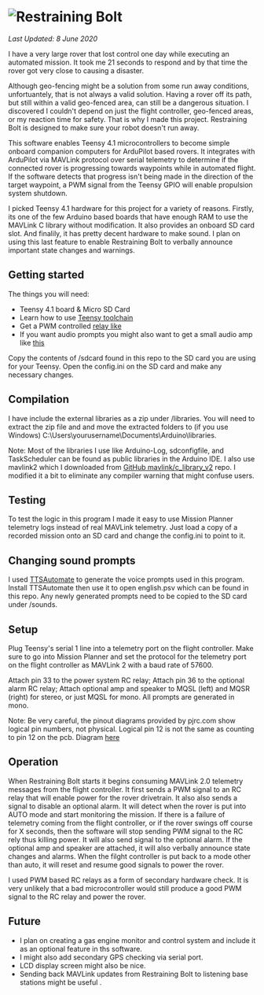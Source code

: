 ![Restraining Bolt](https://github.com/bitdog-io/restraining_bolt/raw/pre-release/images/restraining_bolt.png)
==================

*Last Updated: 8 June 2020*

I have a very large rover that lost control one day while executing an automated mission. 
It took me 21 seconds to respond and by that time the rover got very close to causing a disaster. 

Although geo-fencing might be a solution from some run away conditions, 
unfortuantely, that is not always a valid solution. Having a rover off its path, 
but still within a valid geo-fenced area, can still be a dangerous situation. I discovered
I couldn't depend on just the flight controller, geo-fenced areas, or my reaction time for safety. That is why I made this project. Restraining Bolt is designed to make sure your robot doesn't run away.

This software enables Teensy 4.1 microcontrollers to become simple onboard companion computers 
for ArduPilot based rovers. It integrates with ArduPilot via MAVLink protocol over 
serial telemetry to determine if the connected rover is progressing towards waypoints 
while in automated flight. If the software detects that progress isn't being made in 
the direction of the target waypoint, a PWM signal from the Teensy GPIO will enable propulsion system shutdown.

I picked Teensy 4.1 hardware for this project for a variety of reasons. Firstly, its one of the few Arduino
based boards that have enough RAM to use the MAVLink C library without modification. It also provides an
onboard SD card slot. And finalily, it has pretty decent hardware to make sound. I plan on using this last
feature to enable Restraining Bolt to verbally announce important state changes and warnings.

## Getting started
The things you will need:

- Teensy 4.1 board & Micro SD Card
- Learn how to use [Teensy toolchain](https://www.pjrc.com/teensy/tutorial.html)
- Get a PWM controlled [relay like](https://www.amazon.com/dp/B01M3WQZLF/ref=cm_sw_em_r_mt_dp_U_Ni51EbRXS7CVA)
- If you want audio prompts you might also want to get a small audio amp like [this](https://www.sparkfun.com/products/11044)

Copy the contents of /sdcard found in this repo to the SD card you are using for your Teensy. Open the config.ini on the SD card
and make any necessary changes.

## Compilation
I have include the external libraries as a zip under /libraries. You will need to extract the zip file and 
and move the extracted folders to (if you use Windows)  C:\Users\yourusername\Documents\Arduino\libraries.

Note: Most of the libraries I use like Arduino-Log, sdconfigfile, and TaskScheduler can be found as public
libraries in the Arduino IDE. I also use mavlink2 which I downloaded from
[GitHub mavlink/c_library_v2](https://github.com/mavlink/c_library_v2) repo. I modified it a bit to eliminate any
compiler warning that might confuse users.

## Testing
To test the logic in this program I made it easy to use Mission Planner telemetry logs instead of real MAVLink telemetry.
Just load a copy of a recorded mission onto an SD card and change the config.ini to point to it.

## Changing sound prompts
I used [TTSAutomate](https://ttsautomate.com/) to generate the voice prompts used in this program. Install TTSAutomate 
then use it to open english.psv which can be found in this repo. Any newly generated prompts need to be copied to the 
SD card under /sounds.

## Setup
Plug Teensy's serial 1 line into a telemetry port on the flight controller. Make sure to go into Mission Planner and set 
the protocol for the telemetry port on the flight controller as MAVLink 2 with a baud rate of 57600. 

Attach pin 33 to the power system RC relay;
Attach pin 36 to the optional alarm RC relay;
Attach optional amp and speaker to MQSL (left) and MQSR (right) for stereo, or just MQSL for mono. All prompts are generated in mono.

Note: Be very careful, the pinout diagrams provided by pjrc.com show logical pin numbers, not physical. Logical pin 12 is not the 
same as counting to pin 12 on the pcb. Diagram [here](https://www.pjrc.com/wp-content/uploads/2020/05/teensy41_card.png)

## Operation
When Restraining Bolt starts it begins consuming MAVLink 2.0 telemetry messages from the flight controller. It first sends
a PWM signal to an RC relay that will enable power for the rover drivetrain. It also also sends a signal to disable an optional 
alarm. It will detect when the rover is put into AUTO mode and start monitoring the mission. If there is a failure of telemetry
coming from the flight controller, or if the rover swings off course for X seconds, then the software will stop sending PWM signal
to the RC rely thus killing power. It will also send signal to the optional alarm. If the optional amp and speaker are attached,
it will also verbally announce state changes and alarms. When the filght controller is put back to a mode other than auto, it will 
reset and resume good signals to power the rover.

I used PWM based RC relays as a form of secondary hardware check. It is very unlikely that a bad microcontroller would still produce a good
PWM signal to the RC relay and power the rover.

## Future
 - I plan on creating a gas engine monitor and control system and include it as an optional feature in ths software.
 - I might also add secondary GPS checking via serial port. 
 - LCD display screen might also be nice.
 - Sending back MAVLink updates from Restraining Bolt to listening base stations might be useful .



  